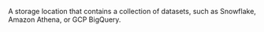 A storage location that contains a collection of datasets, such as Snowflake, Amazon Athena, or GCP BigQuery.